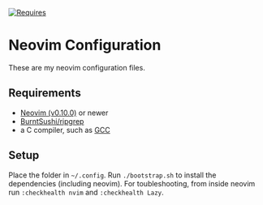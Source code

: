 [![Requires](https://img.shields.io/badge/requires-nvim%200.10%2B-9cf?logo=neovim)](https://neovim.io//)

# Neovim Configuration

These are my neovim configuration files.

## Requirements

+  [Neovim (v0.10.0)](https://github.com/neovim/neovim/releases/tag/v0.10.0) or newer
+  [BurntSushi/ripgrep](https://github.com/BurntSushi/ripgrep)
+  a C compiler, such as [GCC](https://gcc.gnu.org/)

## Setup

Place the folder in `~/.config`. 
Run `./bootstrap.sh` to install the dependencies (including neovim).
For toubleshooting, from inside neovim run `:checkhealth nvim` and `:checkhealth Lazy`.
